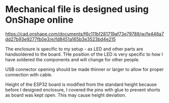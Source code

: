 # Mechanical file is designed using OnShape online  

https://cad.onshape.com/documents/f6c111bf281719af73e79788/w/fe446a7dd27b93e9277fb0e3/e/fd8451a165b3e3523bd4e215

The enclosure is specific to my setup - as LED and other parts are handsoldered to the board. 
THe position of the LED is very specific to how I have soldered the components and will change for other people.  

USB connector opening should be made thinner or larger to allow for proper connection with cable. 

Height of the ESP32 board is modified from the standard height because before I designed enclosure, I covered the pins with glue to prevent shorts as board was kept open. This may cause height deviation.
